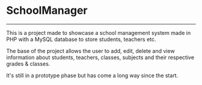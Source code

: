 # SchoolManager
***
This is a project made to showcase a school management system made in PHP with a MySQL database to store students, teachers etc.

The base of the project allows the user to add, edit, delete and view information about students, teachers, classes, subjects and their respective grades & classes.

It's still in a prototype phase but has come a long way since the start.